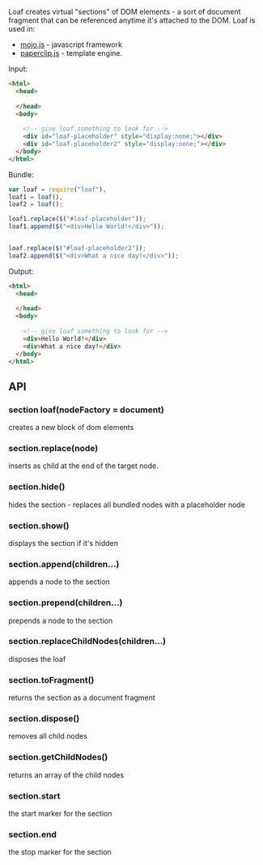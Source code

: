 Loaf creates virtual "sections" of DOM elements - a sort of document fragment that can be referenced anytime it's attached to the DOM. Loaf is used in:

- [mojo.js](https://github.com/classdojo/mojo.js) - javascript framework
- [paperclip.js](https://github.com/classdojo/paperclip.js) - template engine.

Input:
```html
<html>
  <head>
    
  </head>
  <body>
    
    <!-- give loaf something to look for -->
    <div id="loaf-placeholder" style="display:none;"></div>
    <div id="loaf-placeholder2" style="display:none;"></div>
  </body>
</html>
```

Bundle:

```javascript
var loaf = require("loaf"),
loaf1 = loaf(),
loaf2 = loaf();

loaf1.replace($("#loaf-placeholder"));
loaf1.append($("<div>Hello World!</div>"));


loaf.replace($("#loaf-placeholder2"));
loaf2.append($("<div>What a nice day!</div>"));
```

Output:
```html
<html>
  <head>
    
  </head>
  <body>
    
    <!-- give loaf something to look for -->
    <div>Hello World!</div>
    <div>What a nice day!</div>
  </body>
</html>
```


## API

### section loaf(nodeFactory = document)

creates a new block of dom elements

### section.replace(node)

inserts as child at the end of the target node.

### section.hide()

hides the section - replaces all bundled nodes with a placeholder node

### section.show()

displays the section if it's hidden

### section.append(children...)

appends a node to the section

### section.prepend(children...)

prepends a node to the section

### section.replaceChildNodes(children...)

disposes the loaf

### section.toFragment()

returns the section as a document fragment

### section.dispose()

removes all child nodes

### section.getChildNodes()

returns an array of the child nodes

### section.start

the start marker for the section

### section.end

the stop marker for the section


